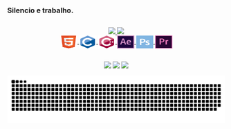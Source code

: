 ### Silencio e trabalho.

##

<div align="center">
  <a href="https://github.com/akyua">
  <img height="150em" src="https://github-readme-stats.vercel.app/api?username=akyua&show_icons=true&theme=midnight-purple&include_all_commits=true&count_private=true"/>
  <img height="150em" src="https://github-readme-stats.vercel.app/api/top-langs/?username=akyua&layout=compact&langs_count=7&theme=midnight-purple"/>
</div>

<div align="center">
   <img align="center" alt="akyua-HTML" height="30" width="40" src="https://raw.githubusercontent.com/devicons/devicon/master/icons/html5/html5-original.svg">
   <img align="center" alt="akyua-C" height="30" width="40" src="https://github.com/devicons/devicon/blob/master/icons/c/c-original.svg">
   <img align="center" alt="akyua-CPP" height="30" width="40" src="https://github.com/devicons/devicon/blob/master/icons/cplusplus/cplusplus-original.svg">
   <img align="center" alt="akyua-AFTER" height="30" width="40"src="https://github.com/devicons/devicon/blob/master/icons/aftereffects/aftereffects-original.svg">
   <img align="center" alt="akyua-PS" height="30" width="40"src="https://github.com/devicons/devicon/blob/master/icons/photoshop/photoshop-plain.svg">
   <img align="center" alt="akyua-PREMIERE" height="30" width="40"src="https://github.com/devicons/devicon/blob/master/icons/premierepro/premierepro-original.svg">
</div>
          
  ##
  
<div align="center">
  <a href="https://instagram.com/gaahen" target="_blank"><img src="https://img.shields.io/badge/-Instagram-%23E4405F?style=for-the-badge&logo=instagram&logoColor=white" target="_blank"></a>
 	<a href="https://www.twitch.tv/gagahtrue" target="_blank"><img src="https://img.shields.io/badge/Twitch-9146FF?style=for-the-badge&logo=twitch&logoColor=white" target="_blank"></a>
  <a href="https://www.linkedin.com/in/gabriel-henrique-da-silveira-71259922a/" target="_blank"><img src="https://img.shields.io/badge/-LinkedIn-%230077B5?style=for-the-badge&logo=linkedin&logoColor=white" target="_blank"></a> 
</div>
 
<div align="center">
  
  ![Snake animation](https://github.com/akyua/akyua/blob/output/github-contribution-grid-snake.svg)
  
</div>
  
 
    

